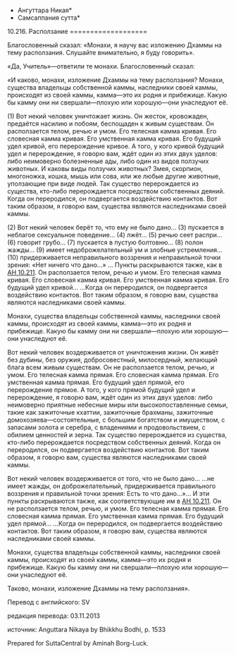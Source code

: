 * Ангуттара Никая*
* Самсаппания сутта*

10\.216\. Расползание
\=\=\=\=\=\=\=\=\=\=\=\=\=\=\=\=\=\=\=

Благословенный сказал: «Монахи, я научу вас изложению Дхаммы на тему расползания\. Слушайте внимательно, я буду говорить»\.

«Да, Учитель»—ответили те монахи\. Благословенный сказал:

«И каково, монахи, изложение Дхаммы на тему расползания? Монахи, существа владельцы собственной каммы, наследники своей каммы, происходят из своей каммы, камма—это их родня и прибежище\. Какую бы камму они ни свершали—плохую или хорошую—они унаследуют её\.

\(1\) Вот некий человек уничтожает жизнь\. Он жесток, кровожаден, предаётся насилию и побоям, беспощаден к живым существам\. Он расползается телом, речью и умом\. Его телесная камма кривая\. Его словесная камма кривая\. Его умственная камма кривая\. Его будущий удел кривой, его перерождение кривое\. А того, у кого кривой будущий удел и перерождение, я говорю вам, ждёт один из этих двух уделов: либо неимоверно болезненные ады, либо один из видов ползучих животных\. И каковы виды ползучих животных? Змея, скорпион, многоножка, кошка, мышь или сова, или же любые другие животные, уползающие при виде людей\. Так существо перерождается из существа, кто\-либо перерождается посредством собственных деяний\. Когда он переродился, он подвергается воздействию контактов\. Вот таким образом, я говорю вам, существа являются наследниками своей каммы\.

\(2\) Вот некий человек берёт то, что ему не было дано… \(3\) пускается в неблагое сексуальное поведение… \(4\) лжёт… \(5\) речью сеет распри… \(6\) говорит грубо… \(7\) пускается в пустую болтовню… \(8\) полон жажды… \(9\) имеет недоброжелательный ум и злобные устремления… \(10\) придерживается неправильного воззрения и неправильной точки зрения: «Нет ничего что дано…» … Пункты раскрываются также, как в [АН 10\.211](/an10\.211/ru/sv)\. Он расползается телом, речью и умом\. Его телесная камма кривая\. Его словесная камма кривая\. Его умственная камма кривая\. Его будущий удел кривой… …Когда он переродился, он подвергается воздействию контактов\. Вот таким образом, я говорю вам, существа являются наследниками своей каммы\.

Монахи, существа владельцы собственной каммы, наследники своей каммы, происходят из своей каммы, камма—это их родня и прибежище\. Какую бы камму они ни свершали—плохую или хорошую—они унаследуют её\.

Вот некий человек воздерживается от уничтожения жизни\. Он живёт без дубины, без оружия, добросовестный, милосердный, желающий блага всем живым существам\. Он не расползается телом, речью, и умом\. Его телесная камма прямая\. Его словесная камма прямая\. Его умственная камма прямая\. Его будущий удел прямой, его перерождение прямое\. А того, у кого прямой будущий удел и перерождение, я говорю вам, ждёт один из этих двух уделов: либо неимоверно приятные небесные миры или высокопоставленные семьи, такие как зажиточные кхаттии, зажиточные брахманы, зажиточные домохозяева—состоятельные, с большим богатством и имуществом, с запасами золота и серебра, с владениями и продовольствием, с обилием ценностей и зерна\. Так существо перерождается из существа, кто\-либо перерождается посредством собственных деяний\. Когда он переродился, он подвергается воздействию контактов\. Вот таким образом, я говорю вам, существа являются наследниками своей каммы\.

Вот некий человек воздерживается от того, что не было дано… …не имеет жажды, он доброжелательный, придерживается правильного воззрения и правильной точки зрения: Есть то что дано…»… И эти пункты раскрываются также, как соответствующие им в [АН 10\.211](/an10\.211/ru/sv)\. Он не расползается телом, речью, и умом\. Его телесная камма прямая\. Его словесная камма прямая\. Его умственная камма прямая\. Его будущий удел прямой… …Когда он переродился, он подвергается воздействию контактов\. Вот таким образом, я говорю вам, существа являются наследниками своей каммы\.

Монахи, существа владельцы собственной каммы, наследники своей каммы, происходят из своей каммы, камма—это их родня и прибежище\. Какую бы камму они ни свершали—плохую или хорошую—они унаследуют её\.

Таково, монахи, изложение Дхаммы на тему расползания»\.

Перевод с английского: SV

редакция перевода: 03\.11\.2013

источник: Anguttara Nikaya by Bhikkhu Bodhi, p\. 1533

Prepared for SuttaCentral by Aminah Borg\-Luck\.